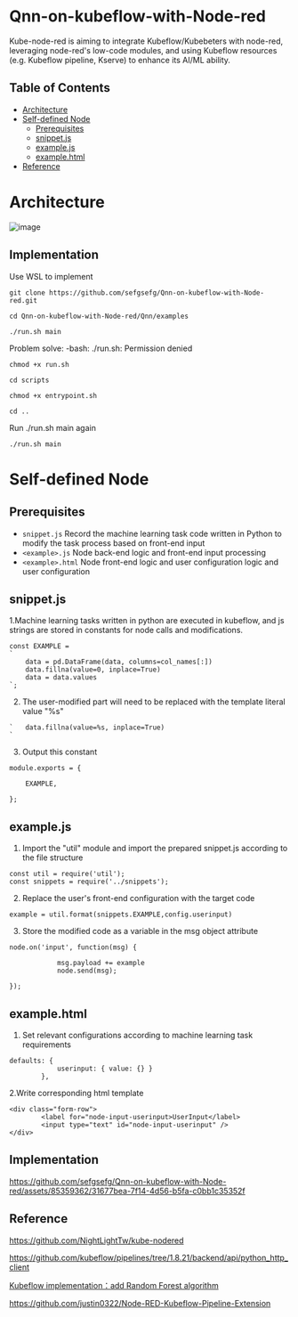 # Qnn-on-kubeflow-with-Node-red

Kube-node-red is aiming to integrate Kubeflow/Kubebeters with node-red, leveraging node-red's low-code modules, and using Kubeflow resources (e.g. Kubeflow pipeline, Kserve) to enhance its AI/ML ability.
## Table of Contents
<!-- toc -->
- [Architecture](#Architecture)
- [Self-defined Node](#Self-defined-Node)
  * [Prerequisites](#Prerequisites)
  * [snippet.js](#snippet.js)
  * [example.js](#example.js)
  * [example.html](#example.html)
- [Reference](#Reference)

<!-- tocstop -->

# Architecture
![image](https://hackmd.io/_uploads/HJeFeO6Up.png)

## Implementation

Use WSL to implement

```
git clone https://github.com/sefgsefg/Qnn-on-kubeflow-with-Node-red.git
```

```
cd Qnn-on-kubeflow-with-Node-red/Qnn/examples
```

```
./run.sh main
```

Problem solve: -bash: ./run.sh: Permission denied
```
chmod +x run.sh
```

```
cd scripts
```


```
chmod +x entrypoint.sh
```

```
cd ..
```
Run ./run.sh main again
```
./run.sh main
```


# Self-defined Node
## Prerequisites
- `snippet.js`
Record the machine learning task code written in Python to modify the task process based on front-end input
- `<example>.js`
Node back-end logic and front-end input processing
- `<example>.html`
Node front-end logic and user configuration logic and user configuration

## snippet.js

1.Machine learning tasks written in python are executed in kubeflow, and js strings are stored in constants for node calls and modifications.

```javascript=
const EXAMPLE =
`
    data = pd.DataFrame(data, columns=col_names[:])
    data.fillna(value=0, inplace=True)
    data = data.values  
`;
```
2. The user-modified part will need to be replaced with the template literal value "%s"
```javascript=
`   data.fillna(value=%s, inplace=True)
`
```
3. Output this constant
```javascript=
module.exports = {
    
    EXAMPLE,
    
};
```        
##  example.js

1. Import the "util" module and import the prepared snippet.js according to the file structure
```javascript=
const util = require('util');
const snippets = require('../snippets');
```

2. Replace the user's front-end configuration with the target code
```javascript=
example = util.format(snippets.EXAMPLE,config.userinput)
```

3. Store the modified code as a variable in the msg object attribute
```javascript=
node.on('input', function(msg) {
            
            msg.payload += example
            node.send(msg);
    
});
```

##  example.html
1. Set relevant configurations according to machine learning task requirements
```javascript=
defaults: {
            userinput: { value: {} }                    
        },
```


2.Write corresponding html template
```html=
<div class="form-row">
        <label for="node-input-userinput>UserInput</label>
        <input type="text" id="node-input-userinput" />
</div>
```
## Implementation

https://github.com/sefgsefg/Qnn-on-kubeflow-with-Node-red/assets/85359362/31677bea-7f14-4d56-b5fa-c0bb1c35352f




## Reference
https://github.com/NightLightTw/kube-nodered

https://github.com/kubeflow/pipelines/tree/1.8.21/backend/api/python_http_client

[Kubeflow implementation：add Random Forest algorithm](https://hackmd.io/@ZJ2023/BJYQGMvJ6)

https://github.com/justin0322/Node-RED-Kubeflow-Pipeline-Extension


